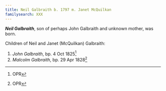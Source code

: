 ```yaml
---
title: Neil Galbraith b. 1797 m. Janet McQuilkan
familysearch: XXX
---
```


***Neil Galbraith***, son of perhaps John Galbraith and unknown mother, was born.


Children of Neil and Janet (McQuilkan) Galbraith:

1. *John Galbraith*, bp. 4 Oct 1825[^john-birth]
2. *Malcolm Galbraith*, bp. 29 Apr 1828[^malcolm-birth]


[^john-birth]: OPR 

[^malcolm-birth]: OPR



